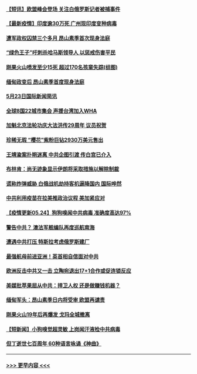 #### [【短讯】欧盟峰会登场 关注白俄罗斯记者被捕事件](../pages/prog202/a103126775.md?t=05250252) 
#### [【最新疫情】印度逾30万死 广州现印度变种病毒](../pages/prog202/a103126757.md?t=05250252) 
#### [遭军政权囚禁三个多月 昂山素季首次现身法庭](../pages/prog202/a103126754.md?t=05250252) 
#### [“绿色王子”吁刺杀哈马斯领导人 以惩戒伤害平民](../pages/prog202/a103126653.md?t=05250252) 
#### [刚果火山喷发至少15死 超过170名孩童失踪(组图)](../pages/prog202/a103126487.md?t=05250252) 
#### [缅甸政变后 昂山素季首度现身法庭](../pages/prog202/a103126530.md?t=05250252) 
#### [5月23日国际新闻简讯](../pages/prog202/a103126496.md?t=05250252) 
#### [全球8国22城市集会 声援台湾加入WHA](../pages/prog202/a103126509.md?t=05250252) 
#### [加魁北克法轮功庆大法洪传29周年 议员祝贺](../pages/prog202/a103126494.md?t=05250252) 
#### [珍稀无瑕 “樱花”紫粉巨钻2930万美元售出](../pages/prog202/a103126418.md?t=05250252) 
#### [王靖渝案扑朔迷离 中共企图引渡 传白宫已介入](../pages/prog202/a103126442.md?t=05250252) 
#### [布林肯：尚无迹象显示伊朗将采取措施以解除制裁](../pages/prog202/a103126363.md?t=05250252) 
#### [谎称炸弹威胁 白俄战机劫持客机逼降国内 国际哗然](../pages/prog202/a103126338.md?t=05250252) 
#### [中共利用疫苗在拉美推政治议程 美加紧应对](../pages/prog202/a103126293.md?t=05250252) 
#### [【疫情更新05.24】狗狗嗅闻中共病毒 准确度高达97%](../pages/prog202/a103114528.md?t=05250252) 
#### [警告中共？ 澳法军舰编队再度巡航南海](../pages/prog202/a103126283.md?t=05250252) 
#### [遭遇中共打压 特斯拉考虑俄罗斯建厂](../pages/prog202/a103126271.md?t=05250252) 
#### [最强航母前进亚洲！英首相自信面对中共](../pages/prog202/a103126253.md?t=05250252) 
#### [欧洲反击中共又一击 立陶宛退出17+1合作或促连锁反应](../pages/prog202/a103126251.md?t=05250252) 
#### [美媒批苹果屈从中共：捍卫人权 还是做赚钱机器？](../pages/prog202/a103126227.md?t=05250252) 
#### [缅甸军头：昂山素季日内将受审 欧盟再谴责](../pages/prog202/a103126242.md?t=05250252) 
#### [刚果火山19年后再爆发 戈玛全城撤离](../pages/prog202/a103126229.md?t=05250252) 
#### [【短新闻】小狗嗅觉超灵敏 上岗闻汗液检中共病毒](../pages/prog202/a103126151.md?t=05250252) 
#### [但丁逝世七百周年 60种语言咏诵《神曲》](../pages/prog202/a103126149.md?t=05250252) 

----
#### [ >>> 更早内容 <<< ](../indexes/prog202-earlier.md)
